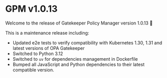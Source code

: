 # GPM v1.0.13

Welcome to the release of Gatekeeper Policy Manager version 1.0.13 🎉

This is a maintenance release including:

- Updated e2e tests to verify compatibility with Kubernetes 1.30, 1.31 and latest versions of OPA Gatekeeper
- Switched to Python 3.12
- Switched to `uv` for dependencies management in Dockerfile
- Bumped all JavaScript and Python dependencies to their latest compatible version.
